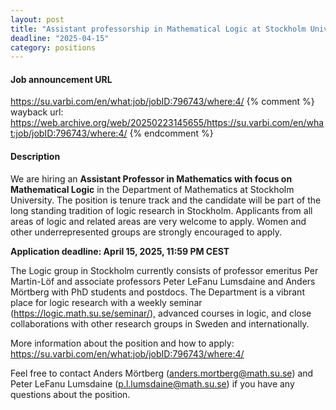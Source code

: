 ```yaml
---
layout: post
title: "Assistant professorship in Mathematical Logic at Stockholm University"
deadline: "2025-04-15"
category: positions
---
```

#### Job announcement URL
<https://su.varbi.com/en/what:job/jobID:796743/where:4/>
{% comment %}
  wayback url:
  https://web.archive.org/web/20250223145655/https://su.varbi.com/en/what:job/jobID:796743/where:4/
{% endcomment %}

#### Description

We are hiring an **Assistant Professor in Mathematics with focus on Mathematical
Logic** in the Department of Mathematics at Stockholm University. The position
is tenure track and the candidate will be part of the long standing tradition of
logic research in Stockholm. Applicants from all areas of logic and related
areas are very welcome to apply. Women and other underrepresented groups are
strongly encouraged to apply.

**Application deadline: April 15, 2025, 11:59 PM CEST**

The Logic group in Stockholm currently consists of professor emeritus Per
Martin-Löf and associate professors Peter LeFanu Lumsdaine and Anders Mörtberg
with PhD students and postdocs. The Department is a vibrant place for logic
research with a weekly seminar (<https://logic.math.su.se/seminar/>), advanced
courses in logic, and close collaborations with other research groups in Sweden
and internationally.

More information about the position and how to apply:  
<https://su.varbi.com/en/what:job/jobID:796743/where:4/>

Feel free to contact Anders Mörtberg (<anders.mortberg@math.su.se>) and Peter
LeFanu Lumsdaine (<p.l.lumsdaine@math.su.se>) if you have any questions about
the position.
